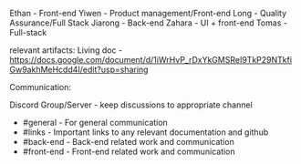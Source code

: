 Ethan - Front-end
Yiwen - Product management/Front-end
Long - Quality Assurance/Full Stack
Jiarong - Back-end
Zahara - UI + front-end
Tomas - Full-stack

relevant artifacts:
Living doc - https://docs.google.com/document/d/1iWrHvP_rDxYkGMSReI9TkP29NTkfiGw9akhMeHcdd4I/edit?usp=sharing

Communication: 

Discord Group/Server - keep discussions to appropriate channel
  - #general - For general communication
  - #links - Important links to any relevant documentation and github
  - #back-end - Back-end related work and communication
  - #front-end - Front-end related work and communication

